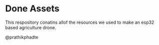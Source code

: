 <h1>Done Assets</h1>
<p>This respository conatins allof the resources we used to make an esp32 based agriculture drone.</p>
@prathikphadte
